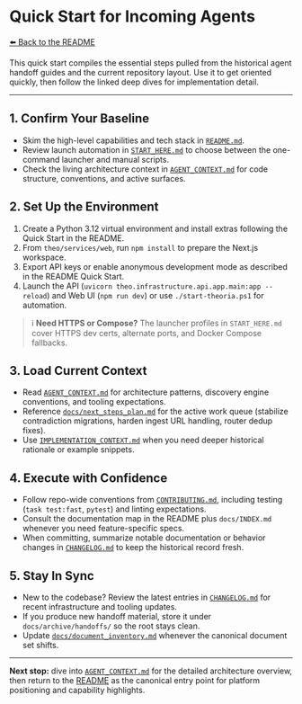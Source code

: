 # Quick Start for Incoming Agents

[⬅️ Back to the README](README.md)

This quick start compiles the essential steps pulled from the historical agent handoff guides and the current repository layout. Use it to get oriented quickly, then follow the linked deep dives for implementation detail.

---

## 1. Confirm Your Baseline
- Skim the high-level capabilities and tech stack in [`README.md`](README.md).
- Review launch automation in [`START_HERE.md`](START_HERE.md) to choose between the one-command launcher and manual scripts.
- Check the living architecture context in [`AGENT_CONTEXT.md`](AGENT_CONTEXT.md) for code structure, conventions, and active surfaces.

## 2. Set Up the Environment
1. Create a Python 3.12 virtual environment and install extras following the Quick Start in the README.
2. From `theo/services/web`, run `npm install` to prepare the Next.js workspace.
3. Export API keys or enable anonymous development mode as described in the README Quick Start.
4. Launch the API (`uvicorn theo.infrastructure.api.app.main:app --reload`) and Web UI (`npm run dev`) or use `./start-theoria.ps1` for automation.

> ℹ️ **Need HTTPS or Compose?** The launcher profiles in `START_HERE.md` cover HTTPS dev certs, alternate ports, and Docker Compose fallbacks.

## 3. Load Current Context
- Read [`AGENT_CONTEXT.md`](AGENT_CONTEXT.md) for architecture patterns, discovery engine conventions, and tooling expectations.
- Reference [`docs/next_steps_plan.md`](docs/next_steps_plan.md) for the active work queue (stabilize contradiction migrations, harden ingest URL handling, router dedup fixes).
- Use [`IMPLEMENTATION_CONTEXT.md`](IMPLEMENTATION_CONTEXT.md) when you need deeper historical rationale or example snippets.

## 4. Execute with Confidence
- Follow repo-wide conventions from [`CONTRIBUTING.md`](CONTRIBUTING.md), including testing (`task test:fast`, `pytest`) and linting expectations.
- Consult the documentation map in the README plus `docs/INDEX.md` whenever you need feature-specific specs.
- When committing, summarize notable documentation or behavior changes in [`CHANGELOG.md`](CHANGELOG.md) to keep the historical record fresh.

## 5. Stay In Sync
- New to the codebase? Review the latest entries in [`CHANGELOG.md`](CHANGELOG.md) for recent infrastructure and tooling updates.
- If you produce new handoff material, store it under `docs/archive/handoffs/` so the root stays clean.
- Update [`docs/document_inventory.md`](docs/document_inventory.md) whenever the canonical document set shifts.

---

**Next stop:** dive into [`AGENT_CONTEXT.md`](AGENT_CONTEXT.md) for the detailed architecture overview, then return to the [README](README.md) as the canonical entry point for platform positioning and capability highlights.
